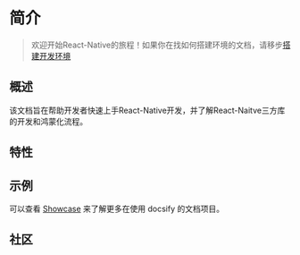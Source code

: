 # 简介

> 欢迎开始React-Native的旅程！如果你在找如何搭建环境的文档，请移步[搭建开发环境](/zh-cn/environment.md)

## 概述

该文档旨在帮助开发者快速上手React-Native开发，并了解React-Naitve三方库的开发和鸿蒙化流程。


## 特性

## 示例

可以查看 [Showcase](https://github.com/docsifyjs/docsify/#showcase) 来了解更多在使用 docsify 的文档项目。

## 社区
